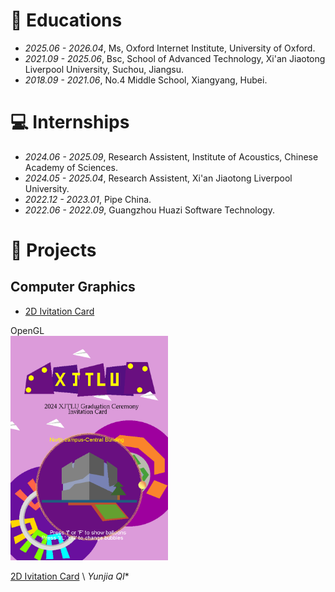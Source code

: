 
# 📖 Educations
- *2025.06 - 2026.04*, Ms, Oxford Internet Institute, University of Oxford.
- *2021.09 - 2025.06*, Bsc, School of Advanced Technology, Xi'an Jiaotong Liverpool University, Suchou, Jiangsu.
- *2018.09 - 2021.06*, No.4 Middle School, Xiangyang, Hubei.

# 💻 Internships
- *2024.06 - 2025.09*, Research Assistent, Institute of Acoustics, Chinese Academy of Sciences.
- *2024.05 - 2025.04*, Research Assistent, Xi'an Jiaotong Liverpool University.
- *2022.12 - 2023.01*, Pipe China.
- *2022.06 - 2022.09*, Guangzhou Huazi Software Technology.


# 💬 Projects
## Computer Graphics
- [2D Ivitation Card](https://github.com/QiYunjia/OPENGL-Invitation-Card-For-The-Graduation-Ceremony)

<div class='paper-box'><div class='paper-box-image'><div><div class="badge">OpenGL</div><img src='projectFig/fig3.png' alt="sym" width="50%"></div></div>
<div class='paper-box-text' markdown="1">

[2D Ivitation Card](https://github.com/QiYunjia/OPENGL-Invitation-Card-For-The-Graduation-Ceremony) \\
*Yunjia QI**

</div>
</div>

